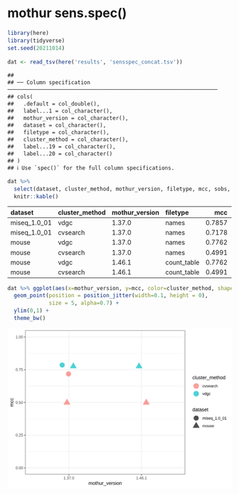 mothur sens.spec()
================

``` r
library(here)
library(tidyverse)
set.seed(20211014)
```

``` r
dat <- read_tsv(here('results', 'sensspec_concat.tsv'))
```

    ## 
    ## ── Column specification ──────────────────────────────────────────────────────────────────
    ## cols(
    ##   .default = col_double(),
    ##   label...1 = col_character(),
    ##   mothur_version = col_character(),
    ##   dataset = col_character(),
    ##   filetype = col_character(),
    ##   cluster_method = col_character(),
    ##   label...19 = col_character(),
    ##   label...20 = col_character()
    ## )
    ## ℹ Use `spec()` for the full column specifications.

``` r
dat %>% 
  select(dataset, cluster_method, mothur_version, filetype, mcc, sobs, numotus) %>%
  knitr::kable()
```

| dataset        | cluster\_method | mothur\_version | filetype     |    mcc | sobs | numotus |
| :------------- | :-------------- | :-------------- | :----------- | -----: | ---: | ------: |
| miseq\_1.0\_01 | vdgc            | 1.37.0          | names        | 0.7857 | 2114 |      NA |
| miseq\_1.0\_01 | cvsearch        | 1.37.0          | names        | 0.7178 |  862 |      NA |
| mouse          | vdgc            | 1.37.0          | names        | 0.7762 | 2113 |      NA |
| mouse          | cvsearch        | 1.37.0          | names        | 0.4991 |  870 |      NA |
| mouse          | vdgc            | 1.46.1          | count\_table | 0.7762 | 2113 |    2113 |
| mouse          | cvsearch        | 1.46.1          | count\_table | 0.4991 |  870 |     870 |

``` r
dat %>% ggplot(aes(x=mothur_version, y=mcc, color=cluster_method, shape=dataset)) +
  geom_point(position = position_jitter(width=0.1, height = 0),
             size = 5, alpha=0.7) +
  ylim(0,1) +
  theme_bw()
```

![](figures/plot_mcc-1.png)<!-- -->
